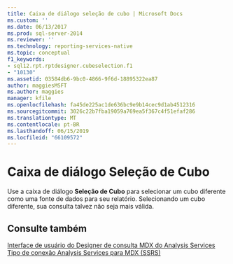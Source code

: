 ```yaml
---
title: Caixa de diálogo seleção de cubo | Microsoft Docs
ms.custom: ''
ms.date: 06/13/2017
ms.prod: sql-server-2014
ms.reviewer: ''
ms.technology: reporting-services-native
ms.topic: conceptual
f1_keywords:
- sql12.rpt.rptdesigner.cubeselection.f1
- "10130"
ms.assetid: 03584db6-9bc0-4866-9f6d-18895322ea87
author: maggiesMSFT
ms.author: maggies
manager: kfile
ms.openlocfilehash: fa45de225ac1de636bc9e9b14cec9d1ab4512316
ms.sourcegitcommit: 3026c22b7fba19059a769ea5f367c4f51efaf286
ms.translationtype: MT
ms.contentlocale: pt-BR
ms.lasthandoff: 06/15/2019
ms.locfileid: "66109572"
---
```

# <a name="cube-selection-dialog-box"></a>Caixa de diálogo Seleção de Cubo
  Use a caixa de diálogo **Seleção de Cubo** para selecionar um cubo diferente como uma fonte de dados para seu relatório. Selecionando um cubo diferente, sua consulta talvez não seja mais válida.  
  
## <a name="see-also"></a>Consulte também  
 [Interface de usuário do Designer de consulta MDX do Analysis Services](report-data/analysis-services-mdx-query-designer-user-interface.md)   
 [Tipo de conexão Analysis Services para MDX &#40;SSRS&#41;](report-data/analysis-services-connection-type-for-mdx-ssrs.md)  
  
  
